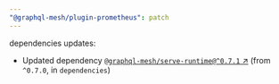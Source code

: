 ```yaml
---
"@graphql-mesh/plugin-prometheus": patch
---
```

dependencies updates:
  - Updated dependency [`@graphql-mesh/serve-runtime@^0.7.1` ↗︎](https://www.npmjs.com/package/@graphql-mesh/serve-runtime/v/0.7.1) (from `^0.7.0`, in `dependencies`)
